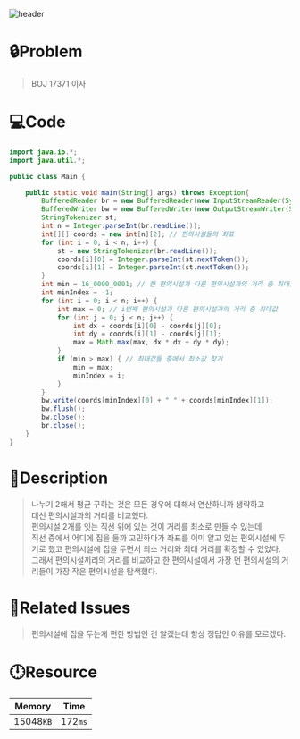 ![header](https://capsule-render.vercel.app/api?type=waving&height=200&color=0:B2E6FF,100:FFB2D6&text=BOJ%2017371&fontColor=FFFFFF&fontAlign=80&fontAlignY=35&fontSize=50)

# **🔒Problem**

> BOJ 17371 이사

# 💻**Code**

```java
import java.io.*;
import java.util.*;

public class Main {

    public static void main(String[] args) throws Exception{
        BufferedReader br = new BufferedReader(new InputStreamReader(System.in));
        BufferedWriter bw = new BufferedWriter(new OutputStreamWriter(System.out));
        StringTokenizer st;
        int n = Integer.parseInt(br.readLine());
        int[][] coords = new int[n][2]; // 편의시설들의 좌표
        for (int i = 0; i < n; i++) {
            st = new StringTokenizer(br.readLine());
            coords[i][0] = Integer.parseInt(st.nextToken());
            coords[i][1] = Integer.parseInt(st.nextToken());
        }
        int min = 16_0000_0001; // 한 편의시설과 다른 편의시설과의 거리 중 최대값의 최소값
        int minIndex = -1;
        for (int i = 0; i < n; i++) {
            int max = 0; // i번째 편의시설과 다른 편의시설과의 거리 중 최대값
            for (int j = 0; j < n; j++) {
                int dx = coords[i][0] - coords[j][0];
                int dy = coords[i][1] - coords[j][1];
                max = Math.max(max, dx * dx + dy * dy);
            }
            if (min > max) { // 최대값들 중에서 최소값 찾기
                min = max;
                minIndex = i;
            }
        }
        bw.write(coords[minIndex][0] + " " + coords[minIndex][1]);
        bw.flush();
        bw.close();
        br.close();
    }
}
```

# **🔑Description**

> 나누기 2해서 평균 구하는 것은 모든 경우에 대해서 연산하니까 생략하고\
> 대신 편의시설과의 거리를 비교했다.\
> 편의시설 2개를 잇는 직선 위에 있는 것이 거리를 최소로 만들 수 있는데\
> 직선 중에서 어디에 집을 둘까 고민하다가 좌표를 이미 알고 있는 편의시설에 두기로 했고 편의시설에 집을 두면서 최소 거리와 최대 거리를 확정할 수 있었다.\
> 그래서 편의시설끼리의 거리를 비교하고 한 편의시설에서 가장 먼 편의시설의 거리들이 가장 작은 편의시설을 탐색했다.

# **📑Related Issues**

> 편의시설에 집을 두는게 편한 방법인 건 알겠는데 항상 정답인 이유를 모르겠다.

# **🕛Resource**

| Memory    | Time    |
| --------- | ------- |
| 15048`KB` | 172`ms` |
